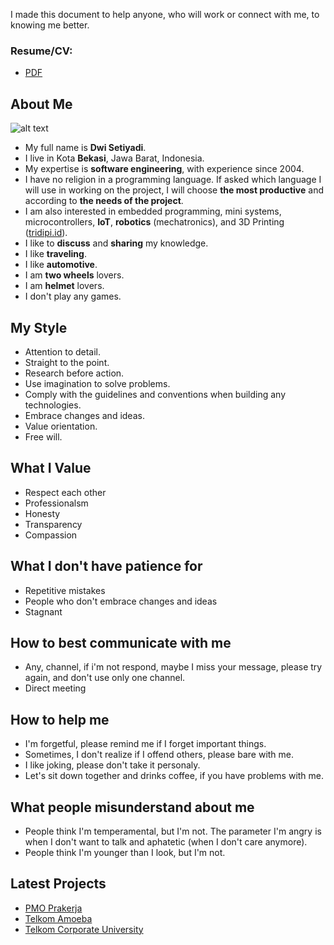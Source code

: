 I made this document to help anyone, who will work or connect with me, to knowing me better.

### Resume/CV:
* [PDF](https://github.com/dwisetiyadi/cv/raw/master/cv-dwisetiyadi-2024.pdf)

## About Me

![alt text](https://github.com/dwisetiyadi/cv/blob/master/dwi-setiyadi-sosmed-bg.png?raw=true)

* My full name is **Dwi Setiyadi**.
* I live in Kota **Bekasi**, Jawa Barat, Indonesia.
* My expertise is **software engineering**, with experience since 2004.
* I have no religion in a programming language. If asked which language I will use in working on the project, I will choose **the most productive** and according to **the needs of the project**.
* I am also interested in embedded programming, mini systems, microcontrollers, **IoT**, **robotics** (mechatronics), and 3D Printing ([tridipi.id](https://www.tridipi.id)).
* I like to **discuss** and **sharing** my knowledge.
* I like **traveling**.
* I like **automotive**.
* I am **two wheels** lovers.
* I am **helmet** lovers.
* I don't play any games.

## My Style
* Attention to detail.
* Straight to the point.
* Research before action.
* Use imagination to solve problems.
* Comply with the guidelines and conventions when building any technologies.
* Embrace changes and ideas.
* Value orientation.
* Free will.

## What I Value
* Respect each other
* Professionalsm
* Honesty
* Transparency
* Compassion

## What I don't have patience for
* Repetitive mistakes
* People who don't embrace changes and ideas
* Stagnant

## How to best communicate with me
* Any, channel, if i'm not respond, maybe I miss your message, please try again, and don't use only one channel.
* Direct meeting

## How to help me
* I'm forgetful, please remind me if I forget important things.
* Sometimes, I don't realize if I offend others, please bare with me.
* I like joking, please don't take it personaly.
* Let's sit down together and drinks coffee, if you have problems with me.

## What people misunderstand about me
* People think I'm temperamental, but I'm not. The parameter I'm angry is when I don't want to talk and aphatetic (when I don't care anymore).
* People think I'm younger than I look, but I'm not.

## Latest Projects
* [PMO Prakerja](https://prakerja.go.id/)
* [Telkom Amoeba](https://digitalamoeba.id/)
* [Telkom Corporate University](https://telkomcorpu.id/)
